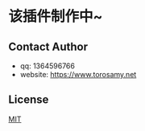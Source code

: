 # 该插件制作中~

## Contact Author

- qq: 1364596766
- website: https://www.torosamy.net

## License

[MIT](./LICENSE)
